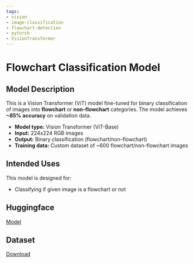 ```yaml
---
tags:
- vision
- image-classification
- flowchart-detection
- pytorch
- VisionTransformer
---
```


# Flowchart Classification Model

## Model Description

This is a Vision Transformer (ViT) model fine-tuned for binary classification of images into **flowchart** or **non-flowchart** categories. The model achieves **~85% accuracy** on validation data.

- **Model type:** Vision Transformer (ViT-Base)
- **Input:** 224x224 RGB images
- **Output:** Binary classification (flowchart/non-flowchart)
- **Training data:** Custom dataset of ~600 flowchart/non-flowchart images

## Intended Uses

This model is designed for:

- Classifying if given image is a flowchart or not


## Huggingface
[Model](https://huggingface.co/abirmoy/flowchart_vit.pth/blob/main/flowchart_vit.pth)


## Dataset
[Download](https://huggingface.co/abirmoy/flowchart_vit.pth/blob/main/dataset.zip)
